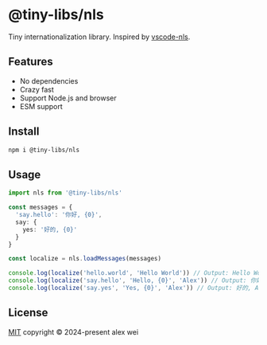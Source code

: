 # @tiny-libs/nls

Tiny internationalization library. Inspired by [vscode-nls](https://github.com/microsoft/vscode-nls).

## Features

- No dependencies
- Crazy fast
- Support Node.js and browser
- ESM support

## Install

```sh
npm i @tiny-libs/nls
```

## Usage

```ts
import nls from '@tiny-libs/nls'

const messages = {
  'say.hello': '你好, {0}',
  say: {
    yes: '好的, {0}'
  }
}

const localize = nls.loadMessages(messages)

console.log(localize('hello.world', 'Hello World')) // Output: Hello World
console.log(localize('say.hello', 'Hello, {0}', 'Alex')) // Output: 你好, Alex
console.log(localize('say.yes', 'Yes, {0}', 'Alex')) // Output: 好的, Alex
```

## License

[MIT](./LICENSE) copyright © 2024-present alex wei
